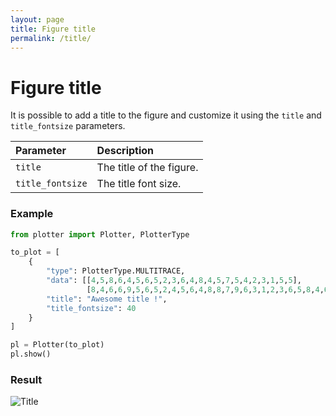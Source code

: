 ```yaml
---
layout: page
title: Figure title
permalink: /title/
---
```

# Figure title
It is possible to add a title to the figure and customize it using the `title`
and `title_fontsize` parameters.

| Parameter        | Description              |
| :-----           | :------                  |
| `title`          | The title of the figure. |
| `title_fontsize` | The title font size.     |

### Example
```python
from plotter import Plotter, PlotterType

to_plot = [
    {
        "type": PlotterType.MULTITRACE,
        "data": [[4,5,8,6,4,5,6,5,2,3,6,4,8,4,5,7,5,4,2,3,1,5,5],
                 [8,4,6,6,9,5,6,5,2,4,5,6,4,8,8,7,9,6,3,1,2,3,6,5,8,4,6,5,5]],
        "title": "Awesome title !",
        "title_fontsize": 40
    }
]

pl = Plotter(to_plot)
pl.show()
```

### Result
![Title](/img/title.png)
